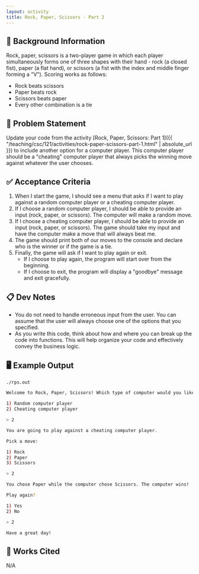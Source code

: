 ```yaml
---
layout: activity
title: Rock, Paper, Scissors - Part 2
---
```


## 🔖 Background Information

Rock, paper, scissors is a two-player game in which each player simultaneously forms one of three shapes with their hand - rock (a closed fist), paper (a flat hand), or scissors (a fist with the index and middle finger forming a "V"). Scoring works as follows:

* Rock beats scissors
* Paper beats rock
* Scissors beats paper
* Every other combination is a tie

## 🎯 Problem Statement

Update your code from the activity [Rock, Paper, Scissors: Part 1]({{ "/teaching/csc/121/activities/rock-paper-scissors-part-1.html" | absolute_url }}) to include another option for a computer player. This computer player should be a "cheating" computer player that always picks the winning move against whatever the user chooses.

## ✅ Acceptance Criteria

1. When I start the game, I should see a menu that asks if I want to play against a random computer player or a cheating computer player.
2. If I choose a random computer player, I should be able to provide an input (rock, paper, or scissors). The computer will make a random move.
3. If I choose a cheating computer player, I should be able to provide an input (rock, paper, or scissors). The game should take my input and have the computer make a move that will always beat me.
4. The game should print both of our moves to the console and declare who is the winner or if the game is a tie.
5. Finally, the game will ask if I want to play again or exit.
    * If I choose to play again, the program will start over from the beginning.
    * If I choose to exit, the program will display a "goodbye" message and exit gracefully.

## 📋 Dev Notes

* You do not need to handle erroneous input from the user. You can assume that the user will always choose one of the options that you specified.
* As you write this code, think about how and where you can break up the code into functions. This will help organize your code and effectively convey the business logic.

## 🖥️ Example Output

```bash
./rps.out

Welcome to Rock, Paper, Scissors! Which type of computer would you like to play against?

1) Random computer player
2) Cheating computer player

> 2

You are going to play against a cheating computer player.

Pick a move:

1) Rock
2) Paper
3) Scissors

> 2

You chose Paper while the computer chose Scissors. The computer wins!

Play again?

1) Yes
2) No

> 2

Have a great day!
```

## 📘 Works Cited

N/A
